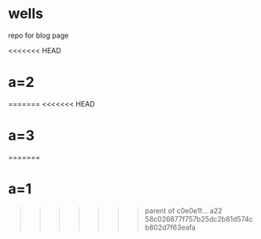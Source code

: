 # wells
repo for blog page

<<<<<<< HEAD
# a=2
=======
<<<<<<< HEAD
# a=3
=======
# a=1
>>>>>>> parent of c0e0e1f... a22
>>>>>>> 58c026877f757b25dc2b81d574cb802d7f63eafa
